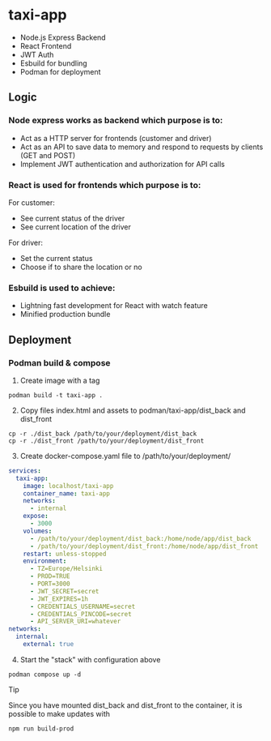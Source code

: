 # taxi-app

- Node.js Express Backend
- React Frontend
- JWT Auth
- Esbuild for bundling
- Podman for deployment

## Logic
### Node express works as backend which purpose is to:

  - Act as a HTTP server for frontends (customer and driver)
  - Act as an API to save data to memory and respond to requests by clients (GET and POST)
  - Implement JWT authentication and authorization for API calls

### React is used for frontends which purpose is to:

For customer:
  - See current status of the driver
  - See current location of the driver

For driver:
  - Set the current status
  - Choose if to share the location or no

### Esbuild is used to achieve:

  - Lightning fast development for React with watch feature
  - Minified production bundle

## Deployment

### Podman build & compose
1. Create image with a tag
```
podman build -t taxi-app .
```
2. Copy files index.html and assets to podman/taxi-app/dist_back and dist_front
```
cp -r ./dist_back /path/to/your/deployment/dist_back
cp -r ./dist_front /path/to/your/deployment/dist_front
```
3. Create docker-compose.yaml file to /path/to/your/deployment/
```yaml
services:
  taxi-app:
    image: localhost/taxi-app
    container_name: taxi-app
    networks:
      - internal
    expose:
      - 3000
    volumes:
      - /path/to/your/deployment/dist_back:/home/node/app/dist_back
      - /path/to/your/deployment/dist_front:/home/node/app/dist_front
    restart: unless-stopped
    environment:
      - TZ=Europe/Helsinki
      - PROD=TRUE
      - PORT=3000
      - JWT_SECRET=secret
      - JWT_EXPIRES=1h
      - CREDENTIALS_USERNAME=secret
      - CREDENTIALS_PINCODE=secret
      - API_SERVER_URI=whatever
networks:
  internal:
    external: true
```
4. Start the "stack" with configuration above
```
podman compose up -d
```
> [!TIP]
> Since you have mounted dist_back and dist_front to the container, it is possible to make updates with
> ```
> npm run build-prod
> ```
